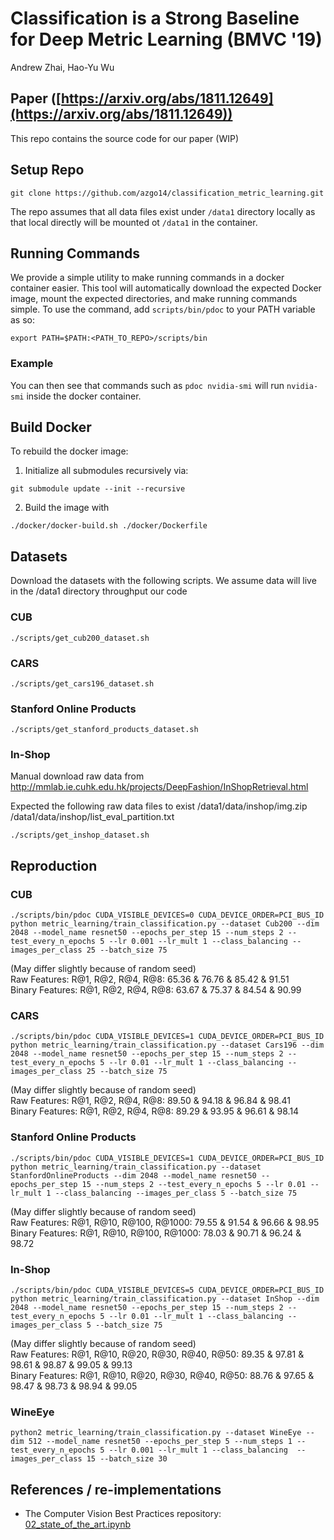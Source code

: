 
# Classification is a Strong Baseline for Deep Metric Learning (BMVC '19)
Andrew Zhai, Hao-Yu Wu

## Paper ([https://arxiv.org/abs/1811.12649](https://arxiv.org/abs/1811.12649))
This repo contains the source code for our paper (WIP)

## Setup Repo
```
git clone https://github.com/azgo14/classification_metric_learning.git
```

The repo assumes that all data files exist under `/data1` directory locally as that local directly will be mounted ot `/data1` in the container.

## Running Commands
We provide a simple utility to make running commands in a docker container easier. This tool will automatically download the expected Docker image, mount the expected directories, and make running commands simple. To use the command, add `scripts/bin/pdoc` to your PATH variable as so:
```
export PATH=$PATH:<PATH_TO_REPO>/scripts/bin
```

### Example
You can then see that commands such as `pdoc nvidia-smi` will run `nvidia-smi` inside the docker container.

## Build Docker
To rebuild the docker image:

1) Initialize all submodules recursively via:
```
git submodule update --init --recursive
```

2) Build the image with
```
./docker/docker-build.sh ./docker/Dockerfile
```

## Datasets
Download the datasets with the following scripts. We assume data will live in the /data1 directory throughput our code
### CUB
```
./scripts/get_cub200_dataset.sh
```

### CARS
```
./scripts/get_cars196_dataset.sh
```

### Stanford Online Products
```
./scripts/get_stanford_products_dataset.sh
```

### In-Shop
Manual download raw data from http://mmlab.ie.cuhk.edu.hk/projects/DeepFashion/InShopRetrieval.html

Expected the following raw data files to exist
/data1/data/inshop/img.zip
/data1/data/inshop/list_eval_partition.txt

```
./scripts/get_inshop_dataset.sh
```

## Reproduction
### CUB
```
./scripts/bin/pdoc CUDA_VISIBLE_DEVICES=0 CUDA_DEVICE_ORDER=PCI_BUS_ID python metric_learning/train_classification.py --dataset Cub200 --dim 2048 --model_name resnet50 --epochs_per_step 15 --num_steps 2 --test_every_n_epochs 5 --lr 0.001 --lr_mult 1 --class_balancing --images_per_class 25 --batch_size 75
```
(May differ slightly because of random seed)\
Raw Features: R@1, R@2, R@4, R@8: 65.36 & 76.76 & 85.42 & 91.51\
Binary Features: R@1, R@2, R@4, R@8: 63.67 & 75.37 & 84.54 & 90.99


### CARS
```
./scripts/bin/pdoc CUDA_VISIBLE_DEVICES=1 CUDA_DEVICE_ORDER=PCI_BUS_ID python metric_learning/train_classification.py --dataset Cars196 --dim 2048 --model_name resnet50 --epochs_per_step 15 --num_steps 2 --test_every_n_epochs 5 --lr 0.01 --lr_mult 1 --class_balancing --images_per_class 25 --batch_size 75
```
(May differ slightly because of random seed)\
Raw Features: R@1, R@2, R@4, R@8: 89.50 & 94.18 & 96.84 & 98.41\
Binary Features: R@1, R@2, R@4, R@8: 89.29 & 93.95 & 96.61 & 98.14


### Stanford Online Products
```
./scripts/bin/pdoc CUDA_VISIBLE_DEVICES=1 CUDA_DEVICE_ORDER=PCI_BUS_ID python metric_learning/train_classification.py --dataset StanfordOnlineProducts --dim 2048 --model_name resnet50 --epochs_per_step 15 --num_steps 2 --test_every_n_epochs 5 --lr 0.01 --lr_mult 1 --class_balancing --images_per_class 5 --batch_size 75
```
(May differ slightly because of random seed)\
Raw Features: R@1, R@10, R@100, R@1000: 79.55 & 91.54 & 96.66 & 98.95\
Binary Features: R@1, R@10, R@100, R@1000: 78.03 & 90.71 & 96.24 & 98.72


### In-Shop
```
./scripts/bin/pdoc CUDA_VISIBLE_DEVICES=5 CUDA_DEVICE_ORDER=PCI_BUS_ID python metric_learning/train_classification.py --dataset InShop --dim 2048 --model_name resnet50 --epochs_per_step 15 --num_steps 2 --test_every_n_epochs 5 --lr 0.01 --lr_mult 1 --class_balancing --images_per_class 5 --batch_size 75
```
(May differ slightly because of random seed)\
Raw Features: R@1, R@10, R@20, R@30, R@40, R@50: 89.35 & 97.81 & 98.61 & 98.87 & 99.05 & 99.13\
Binary Features: R@1, R@10, R@20, R@30, R@40, R@50: 88.76 & 97.65 & 98.47 & 98.73 & 98.94 & 99.05

### WineEye
```
python2 metric_learning/train_classification.py --dataset WineEye --dim 512 --model_name resnet50 --epochs_per_step 5 --num_steps 1 --test_every_n_epochs 5 --lr 0.001 --lr_mult 1 --class_balancing  --images_per_class 15 --batch_size 30
```

## References / re-implementations
- The Computer Vision Best Practices repository: [02_state_of_the_art.ipynb](https://github.com/microsoft/computervision-recipes/blob/master/scenarios/similarity/02_state_of_the_art.ipynb)
